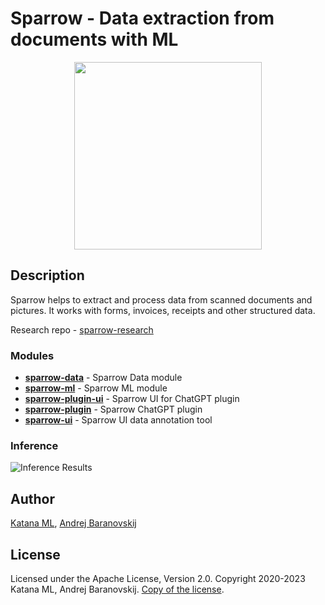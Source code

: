 # Sparrow - Data extraction from documents with ML

<p align="center">
  <img width="300" height="300" src="https://github.com/katanaml/sparrow/blob/main/sparrow-ui/assets/sparrow_logo_1.png">
</p>

## Description

Sparrow helps to extract and process data from scanned documents and pictures. It works with forms, invoices, receipts and other structured data.

Research repo - [sparrow-research](https://github.com/katanaml/sparrow-research)

### Modules

* **[sparrow-data](https://github.com/katanaml/sparrow/tree/main/sparrow-data)** - Sparrow Data module
* **[sparrow-ml](https://github.com/katanaml/sparrow/tree/main/sparrow-ml)** - Sparrow ML module
* **[sparrow-plugin-ui](https://github.com/katanaml/sparrow/tree/main/sparrow-plugin-ui)** - Sparrow UI for ChatGPT plugin
* **[sparrow-plugin](https://github.com/katanaml/sparrow/tree/main/sparrow-plugin)** - Sparrow ChatGPT plugin
* **[sparrow-ui](https://github.com/katanaml/sparrow/tree/main/sparrow-ui)** - Sparrow UI data annotation tool

### Inference

![Inference Results](https://github.com/katanaml/sparrow/blob/main/sparrow-ui/assets/inference_actual.png)

## Author

[Katana ML](https://katanaml.io), [Andrej Baranovskij](https://github.com/abaranovskis-redsamurai)

## License

Licensed under the Apache License, Version 2.0. Copyright 2020-2023 Katana ML, Andrej Baranovskij. [Copy of the license](https://github.com/katanaml/sparrow/blob/main/LICENSE).
